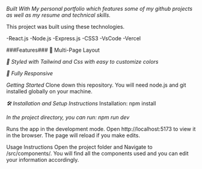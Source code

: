 *Built With
My personal portfolio which features some of my github projects as well as my resume and technical skills.*

This project was built using these technologies.

-React.js
-Node.js
-Express.js
-CSS3
-VsCode
-Vercel

###Features###
📖 Multi-Page Layout

*🎨 Styled with Tailwind and Css with easy to customize colors*

*📱 Fully Responsive*

*Getting Started*
Clone down this repository. You will need node.js and git installed globally on your machine.

*🛠 Installation and Setup Instructions*
Installation: npm install

*In the project directory, you can run: npm run dev*

Runs the app in the development mode.
Open http://localhost:5173 to view it in the browser. The page will reload if you make edits.

Usage Instructions
Open the project folder and Navigate to /src/components/.
You will find all the components used and you can edit your information accordingly.

